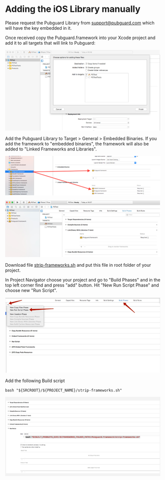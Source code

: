 # Adding the iOS Library manually

Please request the Pubguard Library from support@pubguard.com which will have the key embedded in it.

Once received copy the Pubguard.framework into your Xcode project and add it to all targets that will link to Pubguard:

![alt text](imgs/add.png)

Add the Pubguard Library to Target > General > Embedded Binaries. If you add the framework to "embedded binaries", the framework will also be added to "Linked Frameworks and Libraries".

![alt text](imgs/link.png)

![alt text](imgs/build-phase.png)

Download file [strip-frameworks.sh](strip-frameworks.sh) and put this file in root folder of your project.

In Project Navigator choose your project and go to "Build Phases" and in the top left corner find and press "add" button. Hit "New Run Script Phase" and choose new "Run Script".

![alt text](imgs/select-build-script.png)

Add the following Build script

```
bash "${SRCROOT}/${PROJECT_NAME}/strip-frameworks.sh"
```

![alt text](imgs/add-build-script.png)

